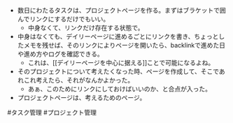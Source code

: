 - 数日にわたるタスクは、プロジェクトページを作る。まずはブラケットで囲んでリンクにするだけでもいい。
	- 中身なくて、リンクだけ存在する状態で。
- 中身はなくても、デイリーページに進めるごとにリンクを書き、ちょっとしたメモを残せば、そのリンクによりページを開いたら、backlinkで進めた日や進め方やログを確認できる。
	- これは、[[デイリーページを中心に据える]]ことで可能になるよね。
- そのプロジェクトについて考えたくなった時、ページを作成して、そこであれこれ考えたら、それがなんかよかった。
	- あぁ、このためにリンクにしておけばいいのか、と合点が入った。
- プロジェクトページは、考えるためのページ。

#タスク管理 #プロジェクト管理 
